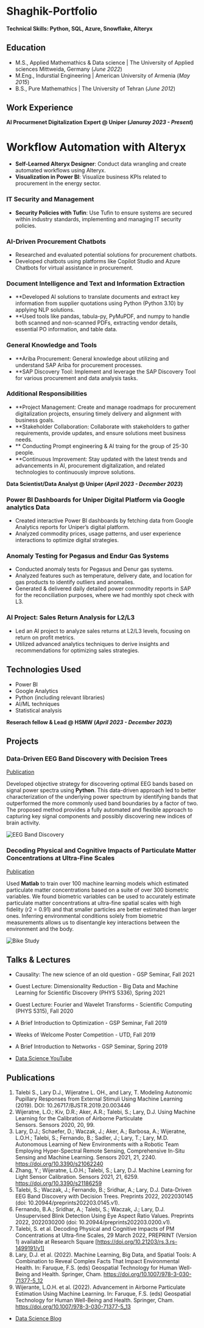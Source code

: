 # Shaghik-Portfolio



#### Technical Skills: Python, SQL, Azure, Snowflake, Alteryx

## Education
- M.S., Applied Mathemathics & Data science | The University of Applied sciences Mittweida, Germany (_June 2022_)								       		
- M.Eng., Indurstial Engineering	| American University of Armenia (_May 2015_)	 			        		
- B.S., Pure Mathemathics | The University of Tehran (_June 2012_)

## Work Experience
**AI Procurmenet Digitalization Expert @ Uniper (_Januray 2023 - Present_)**
# Workflow Automation with Alteryx
- **Self-Learned Alteryx Designer**: Conduct data wrangling and create automated workflows using Alteryx.
- **Visualization in Power BI**: Visualize business KPIs related to procurement in the energy sector.
### IT Security and Management
- **Security Policies with Tufin**: Use Tufin to ensure systems are secured within industry standards, implementing and managing IT security policies.
### AI-Driven Procurement Chatbots
- Researched and evaluated potential solutions for procurement chatbots.
- Developed chatbots using platforms like Copilot Studio and Azure Chatbots for virtual assistance in procurement.

### Document Intelligence and Text and Information Extraction
- **Developed AI solutions to translate documents and extract key information from supplier quotations using Python (Python 3.10) by applying NLP solutions.
- **Used tools like pandas, tabula-py, PyMuPDF, and numpy to handle both scanned and non-scanned PDFs, extracting vendor details, essential PO information, and table data.
### General Knowledge and Tools
- **Ariba Procurement: General knowledge about utilizing and understand SAP Ariba for procurement processes.
- **SAP Discovery Tool: Implement and leverage the SAP Discovery Tool for various procurement and data analysis tasks.
### Additional Responsibilities
- **Project Management: Create and manage roadmaps for procurement digitalization projects, ensuring timely delivery and alignment with business goals.
- **Stakeholder Collaboration: Collaborate with stakeholders to gather requirements, provide updates, and ensure solutions meet business needs.
- ** Conducting Prompt engineering & AI traing for the group of 25-30 people.
- **Continuous Improvement: Stay updated with the latest trends and advancements in AI, procurement digitalization, and related technologies to continuously improve solutions.





**Data Scientist/Data Analyst @ Uniper (_April 2023 - December 2023_)**
### Power BI Dashboards for Uniper Digital Platform via Google analytics Data
- Created interactive Power BI dashboards by fetching data from Google Analytics reports for Uniper’s digital platform.
- Analyzed commodity prices, usage patterns, and user experience interactions to optimize digital strategies.

### Anomaly Testing for Pegasus and Endur Gas Systems
- Conducted anomaly tests for Pegasus and Denur gas systems.
- Analyzed features such as temperature, delivery date, and location for gas products to identify outliers and anomalies.
- Generated & delivered daily detailed power commodity reports in SAP for the reconciliation purposes, where we had monthly spot check with L3.

### AI Project: Sales Return Analysis for L2/L3
- Led an AI project to analyze sales returns at L2/L3 levels, focusing on return on profit metrics.
- Utilized advanced analytics techniques to derive insights and recommendations for optimizing sales strategies.

## Technologies Used
- Power BI
- Google Analytics
- Python (including relevant libraries)
- AI/ML techniques
- Statistical analysis

  
**Reserach fellow & Lead @ HSMW (_April 2023 - December 2023_)**  





## Projects
### Data-Driven EEG Band Discovery with Decision Trees
[Publication](https://www.mdpi.com/1424-8220/22/8/3048)

Developed objective strategy for discovering optimal EEG bands based on signal power spectra using **Python**. This data-driven approach led to better characterization of the underlying power spectrum by identifying bands that outperformed the more commonly used band boundaries by a factor of two. The proposed method provides a fully automated and flexible approach to capturing key signal components and possibly discovering new indices of brain activity.

![EEG Band Discovery](/assets/img/eeg_band_discovery.jpeg)

### Decoding Physical and Cognitive Impacts of Particulate Matter Concentrations at Ultra-Fine Scales
[Publication](https://www.mdpi.com/1424-8220/22/11/4240)

Used **Matlab** to train over 100 machine learning models which estimated particulate matter concentrations based on a suite of over 300 biometric variables. We found biometric variables can be used to accurately estimate particulate matter concentrations at ultra-fine spatial scales with high fidelity (r2 = 0.91) and that smaller particles are better estimated than larger ones. Inferring environmental conditions solely from biometric measurements allows us to disentangle key interactions between the environment and the body.

![Bike Study](/assets/img/bike_study.jpeg)

## Talks & Lectures
- Causality: The new science of an old question - GSP Seminar, Fall 2021
- Guest Lecture: Dimensionality Reduction - Big Data and Machine Learning for Scientific Discovery (PHYS 5336), Spring 2021
- Guest Lecture: Fourier and Wavelet Transforms - Scientific Computing (PHYS 5315), Fall 2020
- A Brief Introduction to Optimization - GSP Seminar, Fall 2019
- Weeks of Welcome Poster Competition - UTD, Fall 2019
- A Brief Introduction to Networks - GSP Seminar, Spring 2019

- [Data Science YouTube](https://www.youtube.com/channel/UCa9gErQ9AE5jT2DZLjXBIdA)

## Publications
1. Talebi S., Lary D.J., Wijeratne L. OH., and Lary, T. Modeling Autonomic Pupillary Responses from External Stimuli Using Machine Learning (2019). DOI: 10.26717/BJSTR.2019.20.003446
2. Wijeratne, L.O.; Kiv, D.R.; Aker, A.R.; Talebi, S.; Lary, D.J. Using Machine Learning for the Calibration of Airborne Particulate Sensors. Sensors 2020, 20, 99.
3. Lary, D.J.; Schaefer, D.; Waczak, J.; Aker, A.; Barbosa, A.; Wijeratne, L.O.H.; Talebi, S.; Fernando, B.; Sadler, J.; Lary, T.; Lary, M.D. Autonomous Learning of New Environments with a Robotic Team Employing Hyper-Spectral Remote Sensing, Comprehensive In-Situ Sensing and Machine Learning. Sensors 2021, 21, 2240. https://doi.org/10.3390/s21062240
4. Zhang, Y.; Wijeratne, L.O.H.; Talebi, S.; Lary, D.J. Machine Learning for Light Sensor Calibration. Sensors 2021, 21, 6259. https://doi.org/10.3390/s21186259
5. Talebi, S.; Waczak, J.; Fernando, B.; Sridhar, A.; Lary, D.J. Data-Driven EEG Band Discovery with Decision Trees. Preprints 2022, 2022030145 (doi: 10.20944/preprints202203.0145.v1).
6. Fernando, B.A.; Sridhar, A.; Talebi, S.; Waczak, J.; Lary, D.J. Unsupervised Blink Detection Using Eye Aspect Ratio Values. Preprints 2022, 2022030200 (doi: 10.20944/preprints202203.0200.v1).
7. Talebi, S. et al. Decoding Physical and Cognitive Impacts of PM Concentrations at Ultra-fine Scales, 29 March 2022, PREPRINT (Version 1) available at Research Square [https://doi.org/10.21203/rs.3.rs-1499191/v1]
8. Lary, D.J. et al. (2022). Machine Learning, Big Data, and Spatial Tools: A Combination to Reveal Complex Facts That Impact Environmental Health. In: Faruque, F.S. (eds) Geospatial Technology for Human Well-Being and Health. Springer, Cham. https://doi.org/10.1007/978-3-030-71377-5_12
9. Wijerante, L.O.H. et al. (2022). Advancement in Airborne Particulate Estimation Using Machine Learning. In: Faruque, F.S. (eds) Geospatial Technology for Human Well-Being and Health. Springer, Cham. https://doi.org/10.1007/978-3-030-71377-5_13

- [Data Science Blog](https://medium.com/@shawhin)

